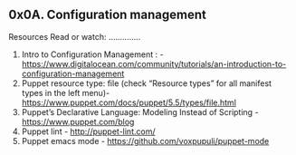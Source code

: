 0x0A. Configuration management
-----------------------------

Resources
Read or watch:
..............
1. Intro to Configuration Management : -https://www.digitalocean.com/community/tutorials/an-introduction-to-configuration-management
2. Puppet resource type: file (check “Resource types” for all manifest types in the left menu)- https://www.puppet.com/docs/puppet/5.5/types/file.html
3. Puppet’s Declarative Language: Modeling Instead of Scripting - https://www.puppet.com/blog
4. Puppet lint - http://puppet-lint.com/
5. Puppet emacs mode - https://github.com/voxpupuli/puppet-mode
